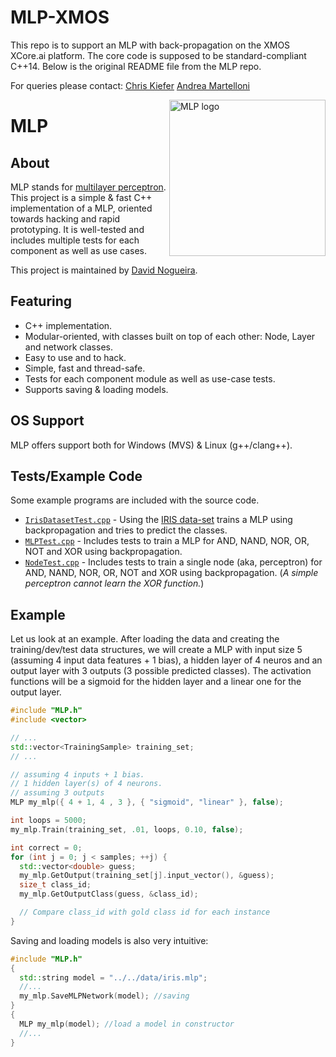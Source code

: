 # MLP-XMOS

This repo is to support an MLP with back-propagation on the XMOS
XCore.ai platform. The core code is supposed to be standard-compliant
C++14. Below is the original README file from the MLP repo.

For queries please contact:
[Chris Kiefer](https://profiles.sussex.ac.uk/p208667-chris-kiefer)
[Andrea Martelloni](https://uk.linkedin.com/in/andrea-martelloni-7ab10a60)


<img alt="MLP logo" src="logo.png" width="250" align="right" />

# MLP
## About

MLP stands for [multilayer perceptron](https://en.wikipedia.org/wiki/Multilayer_perceptron).
This project is a simple & fast C++ implementation of a MLP, oriented towards hacking and rapid prototyping.
It is well-tested and includes multiple tests for each component as well as use cases.

This project is maintained by [David Nogueira](http://web.tecnico.ulisboa.pt/david.jacome.nogueira/).


## Featuring

- C++ implementation.
- Modular-oriented, with classes built on top of each other: Node, Layer and network classes.
- Easy to use and to hack.
- Simple, fast and thread-safe.
- Tests for each component module as well as use-case tests.
- Supports saving & loading models.

## OS Support

MLP offers support both for Windows (MVS) & Linux (g++/clang++).

## Tests/Example Code

Some example programs are included with the source code.

- [`IrisDatasetTest.cpp`](./src/IrisDatasetTest.cpp) - Using the [IRIS data-set](https://archive.ics.uci.edu/ml/datasets/Iris) trains a MLP using backpropagation and tries to predict the classes.
- [`MLPTest.cpp`](./src/MLPTest.cpp) - Includes tests to train a MLP for AND, NAND, NOR, OR, NOT and XOR using backpropagation.
- [`NodeTest.cpp`](./src/NodeTest.cpp) - Includes tests to train a single node (aka, perceptron) for AND, NAND, NOR, OR, NOT and XOR using backpropagation. (*A simple perceptron cannot learn the XOR function.*)

## Example

Let us look at an example. After loading the data and creating the training/dev/test data structures, we will create a MLP with input size 5 (assuming 4 input data features + 1 bias), a hidden layer of 4 neuros and an output layer with 3 outputs (3 possible predicted classes). The activation functions will be a sigmoid for the hidden layer and a linear one for the output layer.

```cpp
#include "MLP.h"
#include <vector>

// ...
std::vector<TrainingSample> training_set;
// ...

// assuming 4 inputs + 1 bias.
// 1 hidden layer(s) of 4 neurons.
// assuming 3 outputs
MLP my_mlp({ 4 + 1, 4 , 3 }, { "sigmoid", "linear" }, false);

int loops = 5000;
my_mlp.Train(training_set, .01, loops, 0.10, false);

int correct = 0;
for (int j = 0; j < samples; ++j) {
  std::vector<double> guess;
  my_mlp.GetOutput(training_set[j].input_vector(), &guess);
  size_t class_id;
  my_mlp.GetOutputClass(guess, &class_id);

  // Compare class_id with gold class id for each instance
}
```

Saving and loading models is also very intuitive:

```cpp
#include "MLP.h"
{
  std::string model = "../../data/iris.mlp";
  //...
  my_mlp.SaveMLPNetwork(model); //saving
}
{
  MLP my_mlp(model); //load a model in constructor
  //...
}
```
